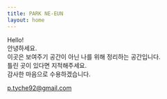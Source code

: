 ```yaml
---
title: PARK NE-EUN
layout: home
---
```


Hello!   
안녕하세요.   
이곳은 보여주기 공간이 아닌 나를 위해 정리하는 공간입니다.   
틀린 곳이 있다면 지적해주세요.   
감사한 마음으로 수용하겠습니다.   

[p.tyche92@gmail.com](mailto:p.tyche92@gmail.com)